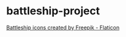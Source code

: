 # battleship-project

<a href="https://www.flaticon.com/free-icons/battleship" title="battleship icons">Battleship icons created by Freepik - Flaticon</a>
